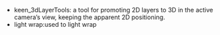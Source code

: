 - keen_3dLayerTools:  a tool for promoting 2D layers to 3D in the active camera’s view, keeping the apparent 2D positioning.
- light wrap:used to  light wrap